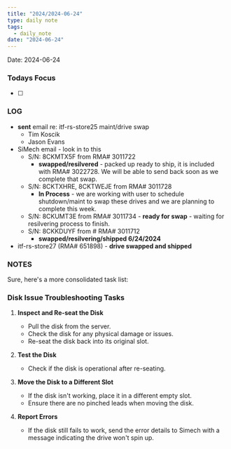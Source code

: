 ```yaml
---
title: "2024/2024-06-24"
type: daily note
tags:
  - daily_note
date: "2024-06-24"
---
```

Date: 2024-06-24


### Todays Focus
- [ ] 


### LOG
- **sent** email re: itf-rs-store25 maint/drive swap
	- Tim Koscik
	- Jason Evans
- SiMech email - look in to this 
	- S/N: 8CKMTX5F from RMA# 3011722  
		- **swapped/resilvered** - packed up ready to ship, it is included with RMA# 3022728. We will be able to send back soon as we complete that swap. 
	- S/N: 8CKTXHRE, 8CKTWEJE from RMA# 3011728  
		- **In Process** - we are working with user to schedule shutdown/maint to swap these drives and we are planning to complete this week.
	- S/N: 8CKUMT3E from RMA# 3011734  - **ready for swap** - waiting for resilvering process to finish.
	- S/N: 8CKKDUYF from # RMA# 3011712 
		- **swapped/resilvering/shipped 6/24/2024**
- itf-rs-store27  (RMA# 651898) - **drive swapped and shipped**


### NOTES


Sure, here's a more consolidated task list:

### Disk Issue Troubleshooting Tasks

1. **Inspect and Re-seat the Disk**
   - Pull the disk from the server.
   - Check the disk for any physical damage or issues.
   - Re-seat the disk back into its original slot.

2. **Test the Disk**
   - Check if the disk is operational after re-seating.

3. **Move the Disk to a Different Slot**
   - If the disk isn't working, place it in a different empty slot.
   - Ensure there are no pinched leads when moving the disk.

4. **Report Errors**
   - If the disk still fails to work, send the error details to Simech with a message indicating the drive won't spin up.